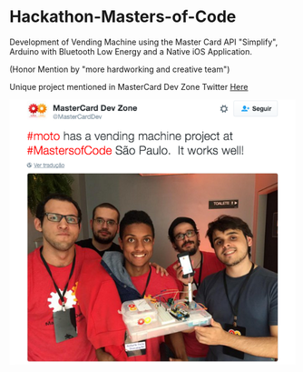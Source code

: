 # Hackathon-Masters-of-Code

Development of Vending Machine using the Master Card API "Simplify", Arduino with Bluetooth Low Energy and a Native iOS Application.

(Honor Mention by "more hardworking and creative team")

Unique project mentioned in MasterCard Dev Zone Twitter [Here](https://twitter.com/mastercarddev/status/587274536317493249)

![Team](https://raw.githubusercontent.com/ezefranca/Hackathon-Masters-of-Code/master/twitter.png)
